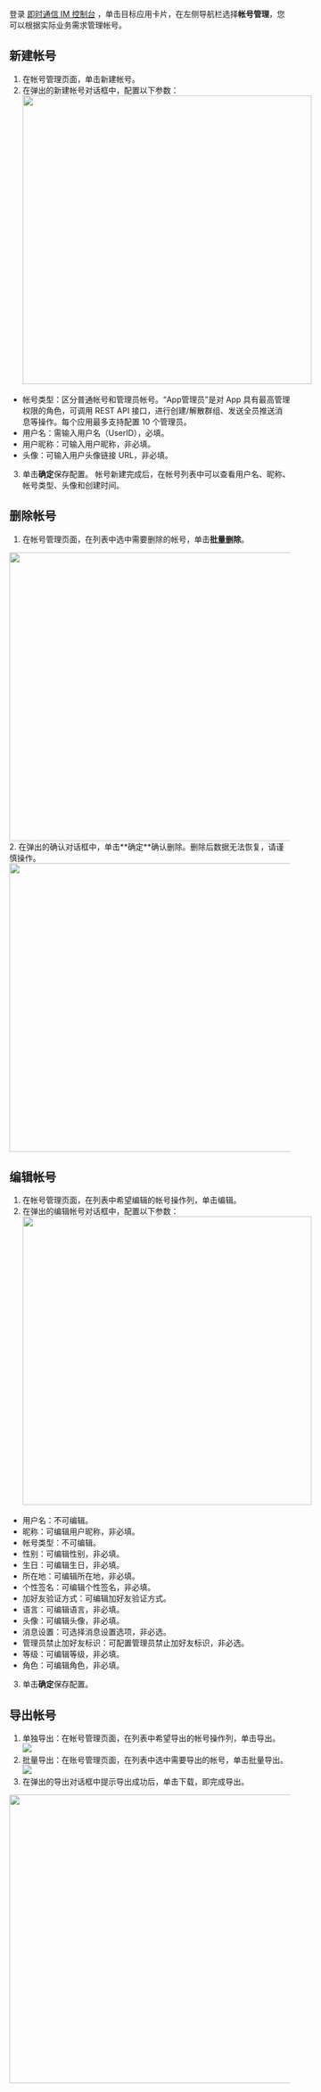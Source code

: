 登录 [即时通信 IM 控制台](https://console.cloud.tencent.com/im) ，单击目标应用卡片，在左侧导航栏选择**帐号管理**，您可以根据实际业务需求管理帐号。

## 新建帐号
1. 在帐号管理页面，单击新建帐号。
2. 在弹出的新建帐号对话框中，配置以下参数：
<img style="width:518px; max-width: inherit;" src="https://qcloudimg.tencent-cloud.cn/raw/e4d68012c93181fdc836c823e4cf5e33.png" /><br>
 - 帐号类型：区分普通帐号和管理员帐号。“App管理员”是对 App 具有最高管理权限的角色，可调用 REST API 接口，进行创建/解散群组、发送全员推送消息等操作。每个应用最多支持配置 10 个管理员。
 - 用户名：需输入用户名（UserID），必填。
 - 用户昵称：可输入用户昵称，非必填。
 - 头像：可输入用户头像链接 URL，非必填。
3. 单击**确定**保存配置。
帐号新建完成后，在帐号列表中可以查看用户名、昵称、帐号类型、头像和创建时间。

## 删除帐号
1. 在帐号管理页面，在列表中选中需要删除的帐号，单击**批量删除**。
<img style="width:518px; max-width: inherit;" src="https://qcloudimg.tencent-cloud.cn/raw/386e1be5b97951663f8976381d1ddc51.png" />
2. 在弹出的确认对话框中，单击**确定**确认删除。删除后数据无法恢复，请谨慎操作。
<img style="width:518px; max-width: inherit;" src="https://qcloudimg.tencent-cloud.cn/raw/962d9b982d7d482085e3864c961c9630.png" />

## 编辑帐号
1. 在帐号管理页面，在列表中希望编辑的帐号操作列，单击编辑。
2. 在弹出的编辑帐号对话框中，配置以下参数：
<img style="width:518px; max-width: inherit;" src="https://qcloudimg.tencent-cloud.cn/raw/d6eed3309fa4ab04f6acbf7b905b14e6.png" /><br>
 - 用户名：不可编辑。
 - 昵称：可编辑用户昵称，非必填。
 - 帐号类型：不可编辑。
 - 性别：可编辑性别，非必填。
 - 生日：可编辑生日，非必填。
 - 所在地：可编辑所在地，非必填。
 - 个性签名：可编辑个性签名，非必填。
 - 加好友验证方式：可编辑加好友验证方式。
 - 语言：可编辑语言，非必填。
 - 头像：可编辑头像，非必填。
 - 消息设置：可选择消息设置选项，非必选。
 - 管理员禁止加好友标识：可配置管理员禁止加好友标识，非必选。
 - 等级：可编辑等级，非必填。
 - 角色：可编辑角色，非必填。
3. 单击**确定**保存配置。

## 导出帐号
1. 单独导出：在帐号管理页面，在列表中希望导出的帐号操作列，单击导出。
![](https://qcloudimg.tencent-cloud.cn/raw/fd1619918cec2261cd5896d3e4c54c0e.png)
2. 批量导出：在账号管理页面，在列表中选中需要导出的帐号，单击批量导出。
![](https://qcloudimg.tencent-cloud.cn/raw/99803ae45341a45148c31efba2cd24e6.png)
3. 在弹出的导出对话框中提示导出成功后，单击下载，即完成导出。<br>
<img style="width:518px; max-width: inherit;" src="https://qcloudimg.tencent-cloud.cn/raw/eec7a52b73747cb772cb3f2821f3eabb.png" />
